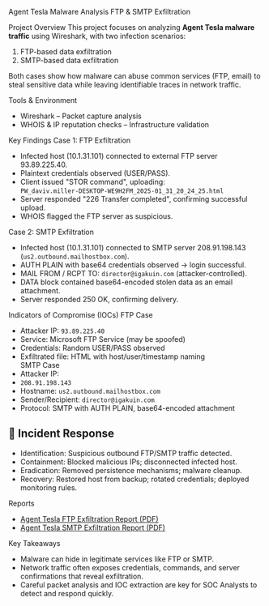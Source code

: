 Agent Tesla Malware Analysis  FTP & SMTP Exfiltration

Project Overview
This project focuses on analyzing **Agent Tesla malware traffic** using Wireshark, with two infection scenarios:
1. FTP-based data exfiltration 
3. SMTP-based data exfiltration  

Both cases show how malware can abuse common services (FTP, email) to steal sensitive data while leaving identifiable traces in network traffic.

Tools & Environment
- Wireshark – Packet capture analysis  
- WHOIS & IP reputation checks – Infrastructure validation  

Key Findings
Case 1: FTP Exfiltration
- Infected host (10.1.31.101) connected to external FTP server 93.89.225.40.  
- Plaintext credentials observed (USER/PASS).  
- Client issued "STOR command", uploading:  
  `PW_daviv.miller-DESKTOP-WE9H2FM_2025-01_31_20_24_25.html`  
- Server responded "226 Transfer completed", confirming successful upload.  
- WHOIS flagged the FTP server as suspicious.  

Case 2: SMTP Exfiltration
- Infected host (10.1.31.101) connected to SMTP server 208.91.198.143 (`us2.outbound.mailhostbox.com`).  
- AUTH PLAIN with base64 credentials observed → login successful.  
- MAIL FROM / RCPT TO: `director@igakuin.com` (attacker-controlled).  
- DATA block contained base64-encoded stolen data as an email attachment.  
- Server responded 250 OK, confirming delivery.  

Indicators of Compromise (IOCs)
FTP Case 
- Attacker IP: `93.89.225.40`  
- Service: Microsoft FTP Service (may be spoofed)  
- Credentials: Random USER/PASS observed  
- Exfiltrated file: HTML with host/user/timestamp naming  
SMTP Case  
- Attacker IP:
-  `208.91.198.143`  
- Hostname: `us2.outbound.mailhostbox.com`  
- Sender/Recipient: `director@igakuin.com`  
- Protocol: SMTP with AUTH PLAIN, base64-encoded attachment  

## 🚨 Incident Response
- Identification: Suspicious outbound FTP/SMTP traffic detected.  
- Containment: Blocked malicious IPs; disconnected infected host.  
- Eradication: Removed persistence mechanisms; malware cleanup.  
- Recovery: Restored host from backup; rotated credentials; deployed monitoring rules.  

 Reports
- [Agent Tesla FTP Exfiltration Report (PDF)](../Agent_Tesla_FTP_Report.pdf)  
- [Agent Tesla SMTP Exfiltration Report (PDF)](../Agent_Tesla_SMTP_Report.pdf)  

Key Takeaways
- Malware can hide in legitimate services like FTP or SMTP.  
- Network traffic often exposes credentials, commands, and server confirmations that reveal exfiltration.  
- Careful packet analysis and IOC extraction are key for SOC Analysts to detect and respond quickly.

